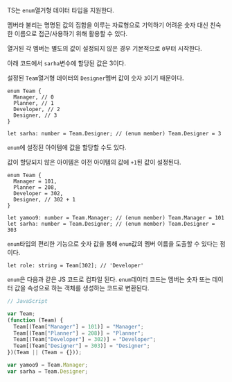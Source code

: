 TS는 `enum`열거형 데이터 타입을 지원한다.

멤버라 불리는 명명된 값의 집합을 이루는 자료형으로 기억하기 어려운 숫자 대신 친숙한 이름으로 접근/사용하기 위해 활용할 수 있다.

열거된 각 멤버는 별도의 값이 설정되지 않은 경우 기본적으로 `0`부터 시작한다.

아래 코드에서 `sarha`변수에 할당된 값은 3이다.

설정된 `Team`열거형 데이터의 `Designer`멤버 값이 숫자 `3`이기 때문이다.

```tsx
enum Team {
  Manager, // 0
  Planner, // 1
  Developer, // 2
  Designer, // 3
}

let sarha: number = Team.Designer; // (enum member) Team.Designer = 3
```

`enum`에 설정된 아이템에 값을 할당할 수도 있다.

값이 할당되지 않은 아이템은 이전 아이템의 값에 `+1`된 값이 설정된다.

```tsx
enum Team {
  Manager = 101,
  Planner = 208,
  Developer = 302,
  Designer, // 302 + 1
}

let yamoo9: number = Team.Manager; // (enum member) Team.Manager = 101
let sarha: number = Team.Designer; // (enum member) Team.Designer = 303
```

`enum`타입의 편리한 기능으로 숫자 값을 통해 `enum`값의 멤버 이름을 도출할 수 있다는 점이다.

```tsx
let role: string = Team[302]; // 'Developer'
```

`enum`은 다음과 같은 JS 코드로 컴파일 된다. `enum`데이터 코드는 멤버는 숫자 또는 데이터 값을 속성으로 하는 객체를 생성하는 코드로 변환된다.

```jsx
// JavaScript

var Team;
(function (Team) {
  Team[(Team["Manager"] = 101)] = "Manager";
  Team[(Team["Planner"] = 208)] = "Planner";
  Team[(Team["Developer"] = 302)] = "Developer";
  Team[(Team["Designer"] = 303)] = "Designer";
})(Team || (Team = {}));

var yamoo9 = Team.Manager;
var sarha = Team.Designer;
```

